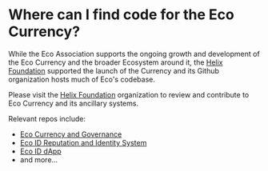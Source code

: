 # Where can I find code for the Eco Currency?

While the Eco Association supports the ongoing growth and development of the Eco Currency and the broader Ecosystem around it, the [Helix Foundation](https://github.com/helix-foundation) supported the launch of the Currency and its Github organization hosts much of Eco's codebase.

Please visit the [Helix Foundation](https://github.com/helix-foundation) organization to review and contribute to Eco Currency and its ancillary systems.

Relevant repos include:

* [Eco Currency and Governance](https://github.com/helix-foundation/currency)
* [Eco ID Reputation and Identity System](https://github.com/helix-foundation/eco-id)
* [Eco ID dApp](https://github.com/helix-foundation/eco-id-app)
* and more...
